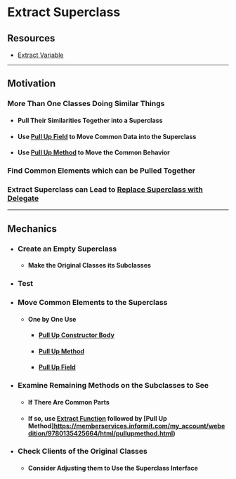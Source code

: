 # Extract Superclass


## Resources

- [Extract Variable](https://memberservices.informit.com/my_account/webedition/9780135425664/html/extractvariable.html)


---
## Motivation

### More Than One Classes Doing Similar Things
- #### Pull Their Similarities Together into a Superclass
- #### Use [Pull Up Field](https://memberservices.informit.com/my_account/webedition/9780135425664/html/pullupfield.html) to Move Common Data into the Superclass
- #### Use [Pull Up Method](https://memberservices.informit.com/my_account/webedition/9780135425664/html/pullupmethod.html) to Move the Common Behavior

### Find Common Elements which can be Pulled Together

### Extract Superclass can Lead to [Replace Superclass with Delegate](https://memberservices.informit.com/my_account/webedition/9780135425664/html/replacesuperclasswithdelegate.html)


---
## Mechanics

- ### Create an Empty Superclass
  - #### Make the Original Classes its Subclasses

- ### Test

- ### Move Common Elements to the Superclass
  - #### One by One Use
    - #### [Pull Up Constructor Body](https://memberservices.informit.com/my_account/webedition/9780135425664/html/pullupconstructorbody.html)
    - #### [Pull Up Method](https://memberservices.informit.com/my_account/webedition/9780135425664/html/pullupmethod.html)
    - #### [Pull Up Field](https://memberservices.informit.com/my_account/webedition/9780135425664/html/pullupfield.html)

- ### Examine Remaining Methods on the Subclasses to See 
  - #### If There Are Common Parts
  - #### If so, use [Extract Function](https://memberservices.informit.com/my_account/webedition/9780135425664/html/extractfunction.html) followed by [Pull Up Method]https://memberservices.informit.com/my_account/webedition/9780135425664/html/pullupmethod.html)

- ### Check Clients of the Original Classes
  - #### Consider Adjusting them to Use the Superclass Interface
